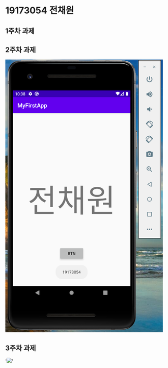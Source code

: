 # 19173054 전채원

## 1주차 과제

## 2주차 과제
<img width="" height="" src="./png/19173054전채원_2주차 과제.PNG">

## 3주차 과제
'<img width="" height="" src="./png/19173054전채원_3주차 과제.PNG">'
